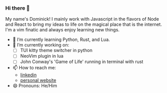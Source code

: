 ### Hi there 👋

My name's Dominick! I mainly work with Javascript in the flavors of Node and React to bring my ideas to life on the magical place that is the internet. I'm a vim finatic and always enjoy learning new things.

- 🌱 I’m currently learning Python, Rust, and Lua.
- 🔭 I’m currently working on:
  - [ ] TUI kitty theme switcher in python
  - [ ] NeoVim plugin in lua
  - [ ] John Conway's 'Game of Life' running in terminal with rust
- 📫 How to reach me: 
  - [linkedin](https://www.linkedin.com/in/dominickagnello/)
  - [personal website](dagnello.io)
- 😄 Pronouns: He/Him


<!--
**Blugil/Blugil** is a ✨ _special_ ✨ repository because its `README.md` (this file) appears on your GitHub profile.

Here are some ideas to get you started:

- 🔭 I’m currently working on ...
- 🌱 I’m currently learning ...
- 👯 I’m looking to collaborate on ...
- 🤔 I’m looking for help with ...
- 💬 Ask me about ...
- 📫 How to reach me: ...
- 😄 Pronouns: ...
- ⚡ Fun fact: ...
-->
